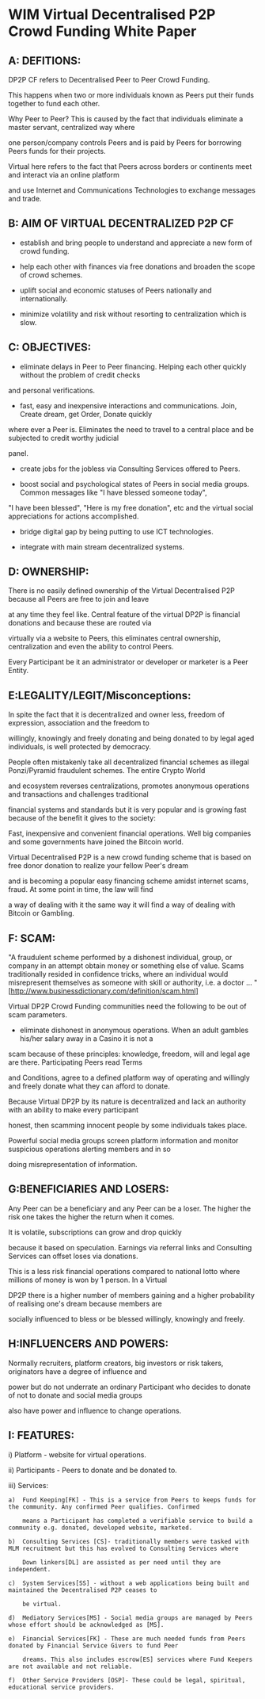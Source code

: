 WIM Virtual Decentralised P2P Crowd Funding White Paper
=======================================================


A: DEFITIONS:
-------------


DP2P CF refers to Decentralised Peer to Peer Crowd Funding.

This happens when two or more individuals known as Peers put their funds together to fund each other.

Why Peer to Peer? This is caused by the fact that individuals eliminate a master servant, centralized way where 

one person/company controls Peers and is paid by Peers for borrowing Peers funds for their projects.

Virtual here refers to the fact that Peers across borders or continents meet and interact via an online platform 

and use Internet and Communications Technologies to exchange messages and trade.


B: AIM OF VIRTUAL DECENTRALIZED P2P CF
--------------------------------------


- establish and bring people to understand and appreciate a new form of crowd funding.

- help each other with finances via free donations and broaden the scope of crowd schemes.

- uplift social and economic statuses of Peers nationally and internationally.

- minimize volatility and risk without resorting to centralization which is slow.


C: OBJECTIVES:
--------------

- eliminate delays in Peer to Peer financing. Helping each other quickly without the problem of credit checks

and personal verifications.

- fast, easy and inexpensive interactions and communications. Join, Create dream, get Order, Donate quickly

where ever a Peer is. Eliminates the need to travel to a central place and be subjected to credit worthy judicial 

panel.

- create jobs for the jobless via Consulting Services offered to Peers.

- boost social and psychological states of Peers in social media groups. Common messages like "I have blessed someone today",

"I have been blessed", "Here is my free donation", etc and the virtual social appreciations for actions accomplished.

- bridge digital gap by being putting to use ICT technologies.

- integrate with main stream decentralized systems.


D: OWNERSHIP:
-------------


There is no easily defined ownership of the Virtual Decentralised P2P because all Peers are free to join and leave

at any time they feel like. Central feature of the virtual DP2P is financial donations and because these are routed via

virtually via a website to Peers, this eliminates central ownership, centralization and even the ability to control Peers.

Every Participant be it  an administrator or developer or marketer is a Peer Entity.


E:LEGALITY/LEGIT/Misconceptions:
--------------------------------


In spite the fact that it is decentralized and owner less, freedom of expression, association and the freedom to 

willingly, knowingly and freely donating and being donated to by legal aged individuals, is well protected by democracy.

People often mistakenly take all decentralized financial schemes as illegal Ponzi/Pyramid fraudulent schemes. The entire Crypto World

and ecosystem reverses centralizations, promotes anonymous operations and transactions and challenges traditional 

financial systems and standards but it is very popular and is growing fast because of the benefit it gives to the society:

Fast, inexpensive and convenient financial operations. Well big companies and some governments have joined the Bitcoin world.

Virtual Decentralised P2P is a  new crowd funding scheme that is based on free donor donation to realize your fellow Peer's dream

and is becoming a popular easy financing scheme amidst internet scams, fraud. At some point in time, the law will find

a way of dealing with it the same way it will find a way of dealing with Bitcoin or Gambling.


F: SCAM:
--------

"A fraudulent scheme performed by a dishonest individual, group, or company in an attempt obtain money or 
something else of value. Scams traditionally resided in confidence tricks, where an individual would misrepresent 
themselves as someone with skill or authority, i.e. a doctor ...
"[http://www.businessdictionary.com/definition/scam.html]

Virtual DP2P Crowd Funding communities need the following to be out of scam parameters. 

- eliminate dishonest in anonymous operations. When an adult gambles his/her salary away in a Casino it is not a 

scam because of these principles: knowledge, freedom, will and legal age are there. Participating Peers read Terms

and Conditions, agree to a defined platform way of operating and willingly and freely donate what they can afford to donate.

Because Virtual DP2P by its nature is decentralized and lack an authority with an ability to make every participant 

honest, then scamming innocent people by some individuals takes place.

Powerful social media groups screen platform information and monitor suspicious operations alerting members and in so 

doing misrepresentation of information.


G:BENEFICIARIES AND LOSERS:
---------------------------


Any Peer can be a beneficiary and any Peer can be a loser. The higher the risk one takes the higher the return when it comes. 

It is volatile, subscriptions can grow and drop quickly 

because it based on speculation. Earnings via referral links and Consulting Services can offset loses via donations.

This is a less risk financial operations compared to national lotto where millions of money is won by 1 person. In a Virtual

DP2P there is a higher number of members gaining and a higher probability of realising one's dream because members are 

socially influenced to bless or be blessed willingly, knowingly and freely.


H:INFLUENCERS AND POWERS:
-------------------------


Normally recruiters, platform creators, big investors or risk takers, originators have a degree of influence and 

power but do not underrate an ordinary Participant who decides to donate of not to donate and social media groups

also have power and influence to change operations.


I: FEATURES:
------------

i) 		Platform - website for virtual operations.

ii) 	Participants - Peers to donate and be donated to.

iii)	Services:

	a)	Fund Keeping[FK] - This is a service from Peers to keeps funds for the community. Any confirmed Peer qualifies. Confirmed 
	
		means a Participant has completed a verifiable service to build a community e.g. donated, developed website, marketed.
	
	b)	Consulting Services [CS]- traditionally members were tasked with MLM recruitment but this has evolved to Consulting Services where 

		Down linkers[DL] are assisted as per need until they are independent.
	
	c)	System Services[SS] - without a web applications being built and maintained the Decentralised P2P ceases to 
	
		be virtual.
	
	d)	Mediatory Services[MS] - Social media groups are managed by Peers whose effort should be acknowledged as [MS].
	
	e)	Financial Services[FK] - These are much needed funds from Peers donated by Financial Service Givers to fund Peer 
	
		dreams. This also includes escrow[ES] services where Fund Keepers are not available and not reliable.
	
	f)	Other Service Providers [OSP]- These could be legal, spiritual, educational service providers.
